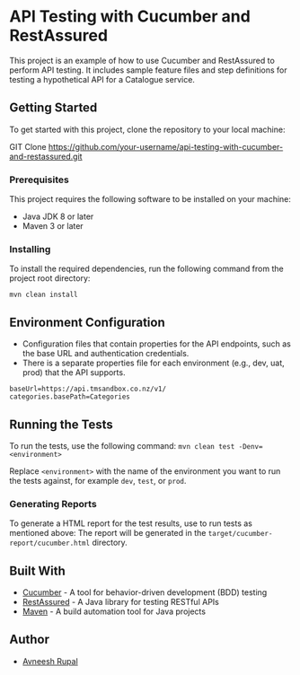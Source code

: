 # API Testing with Cucumber and RestAssured

This project is an example of how to use Cucumber and RestAssured to perform API testing. It includes sample feature files and step definitions for testing a hypothetical API for a Catalogue service.

## Getting Started

To get started with this project, clone the repository to your local machine:

GIT Clone https://github.com/your-username/api-testing-with-cucumber-and-restassured.git


### Prerequisites

This project requires the following software to be installed on your machine:

- Java JDK 8 or later
- Maven 3 or later

### Installing

To install the required dependencies, run the following command from the project root directory:

`mvn clean install`

## Environment Configuration
- Configuration files that contain properties for the API endpoints, such as the base URL and authentication credentials.
- There is a separate properties file for each environment (e.g., dev, uat, prod) that the API supports.
```
baseUrl=https://api.tmsandbox.co.nz/v1/
categories.basePath=Categories
```


## Running the Tests

To run the tests, use the following command:
`mvn clean test -Denv=<environment>`


Replace `<environment>` with the name of the environment you want to run the tests against, for example `dev`, `test`, or `prod`.

### Generating Reports

To generate a HTML report for the test results, use to run tests as mentioned above:
The report will be generated in the `target/cucumber-report/cucumber.html` directory.

## Built With

- [Cucumber](https://cucumber.io/) - A tool for behavior-driven development (BDD) testing
- [RestAssured](https://rest-assured.io/) - A Java library for testing RESTful APIs
- [Maven](https://maven.apache.org/) - A build automation tool for Java projects

## Author

- [Avneesh Rupal](https://github.com/your-username)



